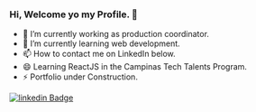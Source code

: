 ### Hi, Welcome yo my Profile. 👋
- 🔭 I’m currently working as 
production coordinator.
- 🌱 I’m currently learning web development.
- 📫 How to contact me on LinkedIn below.
- 😄 Learning ReactJS in the Campinas Tech Talents Program.
- ⚡ Portfolio under Construction.

[![linkedin Badge](http://img.shields.io/badge/-linkedIn-blue?style=flat-square&logo=linkedin&logoColor=white&link=https://www.linkedin.com/in/virginia-silva-05514132/)](https://www.linkedin.com/in/virginia-silva-05514132/)

